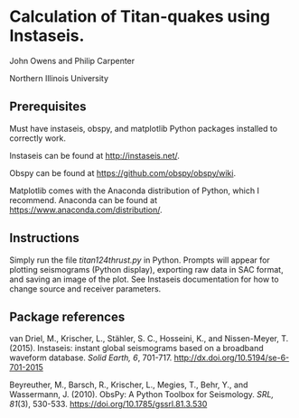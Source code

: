 # Calculation of Titan-quakes using Instaseis.
John Owens and Philip Carpenter

Northern Illinois University

## Prerequisites
Must have instaseis, obspy, and matplotlib Python packages installed to correctly work.

Instaseis can be found at http://instaseis.net/.

Obspy can be found at https://github.com/obspy/obspy/wiki.

Matplotlib comes with the Anaconda distribution of Python, which I recommend. Anaconda can be found at https://www.anaconda.com/distribution/.

## Instructions
Simply run the file *titan124thrust.py* in Python. Prompts will appear for plotting seismograms (Python display), exporting raw data in SAC format, and saving an image of the plot. See Instaseis documentation for how to change source and receiver parameters.

## Package references
van Driel, M., Krischer, L., Stähler, S. C., Hosseini, K., and Nissen-Meyer, T. (2015). Instaseis: instant global seismograms based on a broadband waveform database. *Solid Earth, 6*, 701-717. http://dx.doi.org/10.5194/se-6-701-2015

Beyreuther, M., Barsch, R., Krischer, L., Megies, T., Behr, Y., and Wassermann, J. (2010). ObsPy: A Python Toolbox for Seismology. *SRL, 81*(3), 530-533. https://doi.org/10.1785/gssrl.81.3.530
